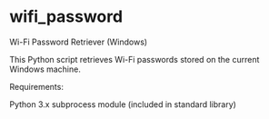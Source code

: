 # wifi_password
Wi-Fi Password Retriever (Windows)

This Python script retrieves Wi-Fi passwords stored on the current Windows machine.

Requirements:

Python 3.x
subprocess module (included in standard library)
